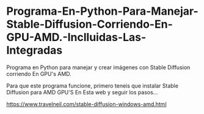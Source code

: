 # Programa-En-Python-Para-Manejar-Stable-Diffusion-Corriendo-En-GPU-AMD.-Inclluidas-Las-Integradas

Programa en Python para manejar y crear imágenes con Stable Diffusion corriendo En GPU's AMD.

Para que este programa funcione, primero teneis que instalar Stable Diffusion para AMD GPU'S En Esta web y seguir los pasos...

https://www.travelneil.com/stable-diffusion-windows-amd.html
